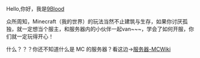 Hello,你好，我是[9Blood](https://space.bilibili.com/486159156)

众所周知，Minecraft（我的世界）的玩法当然不止建筑与生存，如果你讨厌孤独，就一定想当个服主，和服务器内的小伙伴一起van~~~，学会了如何开服，你们就一定玩得开心！

什么？？？你还不知道什么是 MC 的服务器？看这边->[服务器-MCWiki](https://minecraft.fandom.com/zh/wiki/%E6%9C%8D%E5%8A%A1%E5%99%A8)
